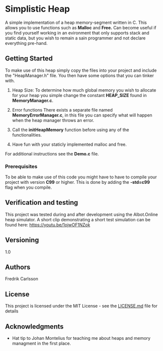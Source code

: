 # Simplistic Heap

A simple implementation of a heap memory-segment written in C.
This allows you to use functions such as <b>Malloc</b> and <b>Free.</b>
Can become useful if you find yourself working in an evironment that only supports stack and static data, but you wish to remain a sain programmer and not declare everything pre-hand.

## Getting Started

To make use of this heap simply copy the files into your project and include the "HeapManager.h" file.
You then have some options that you can tinker with.

1. Heap Size:
    To determine how much global memory you wish to allocate for your heap you simple change the constant <b>HEAP_SIZE</b> found in <b>MemoryManager.c</b>.

2. Error functions
    There exists a separate file named <b>MemoryErrorManager.c</b>, in this file you can specify what will happen when the heap manager throws an error.
    
3. Call the <b>initHeapMemory</b> function before using any of the functionalities.

4. Have fun with your staticly implemented malloc and free.


For additional instructions see the <b>Demo.c</b> file.

### Prerequisites

To be able to make use of this code you might have to have to compile your project with version <b>C99</b> or higher.
This is done by adding the <b>-std=c99</b> flag when you compile.


## Verification and testing

  This project was tested during and after development using the Albot.Online heap simulator.
  A short clip demonstrating a short test simulation can be found here: https://youtu.be/1ojwOF1NZok

## Versioning

  1.0
  
## Authors

  Fredrik Carlsson

## License

This project is licensed under the MIT License - see the [LICENSE.md](LICENSE.md) file for details

## Acknowledgments

* Hat tip to Johan Montelius for teaching me about heaps and memory managment in the first place.
